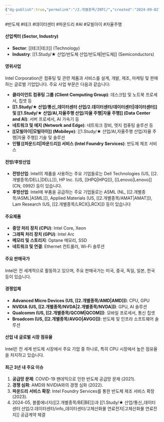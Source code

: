 ```yaml
---
{"dg-publish":true,"permalink":"/2.개별종목/INTC/","created":"2024-09-02T12:13:48.293+09:00","updated":"2025-06-03T20:05:59.564+09:00"}
---
```


#반도체 #테크 #데이터센터 #파운드리 #AI #모빌아이 #자율주행

#### 산업섹터 (Sector, Industry)

- **Sector**: [[테크\|테크]] (Technology)
- **Industry**: [[1.Study/★ 산업/반도체 산업/반도체\|반도체]] (Semiconductors)

#### 영위사업

Intel Corporation은 컴퓨팅 및 관련 제품과 서비스를 설계, 개발, 제조, 마케팅 및 판매하는 글로벌 기업입니다. 주요 사업 부문은 다음과 같습니다:

- **클라이언트 컴퓨팅 그룹 (Client Computing Group)**: 데스크탑 및 노트북 프로세서, 칩셋 등
- **[[1.Study/★ 산업/통신_데이터센터 산업/2.데이터센터/데이터센터\|데이터센터]] 및 [[1.Study/★ 산업/AI,자율주행 산업/자율 주행\|자율 주행]] (Data Center and AI)**: 서버 프로세서, AI 가속기 등
- **네트워크 및 에지 (Network and Edge)**: 네트워크 장비, 엣지 컴퓨팅 솔루션 등
- **[[모빌아이\|모빌아이]] (Mobileye)**: [[1.Study/★ 산업/AI,자율주행 산업/자율 주행\|자율 주행]] 기술 및 솔루션
- **인텔 [[파운드리\|파운드리]] 서비스 (Intel Foundry Services)**: 반도체 제조 서비스

#### 전방/후방산업

- **전방산업**: Intel의 제품을 사용하는 주요 기업들로는 Dell Technologies (US, [[2.개별종목/DELL\|DELL]]), HP Inc. (US, [[HPQ\|HPQ]]), [[Lenovo\|Lenovo]] (CN, 0992) 등이 있습니다.
- **후방산업**: Intel에 부품을 공급하는 주요 기업들로는 ASML (NL, [[2.개별종목/ASML\|ASML]]), Applied Materials (US, [[2.개별종목/AMAT\|AMAT]]), Lam Research (US, [[2.개별종목/LRCX\|LRCX]]) 등이 있습니다

#### 주요제품

- **중앙 처리 장치 (CPU)**: Intel Core, Xeon
- **그래픽 처리 장치 (GPU)**: Intel Arc
- **메모리 및 스토리지**: Optane 메모리, SSD
- **네트워크 및 연결**: Ethernet 컨트롤러, Wi-Fi 솔루션

#### 주요 판매국가

Intel은 전 세계적으로 활동하고 있으며, 주요 판매국가는 미국, 중국, 독일, 일본, 한국 등이 있습니다.

#### 경쟁업체

- **Advanced Micro Devices (US, [[2.개별종목/AMD\|AMD]])**: CPU, GPU
- **NVIDIA (US, [[2.개별종목/NVDA\|2.개별종목/NVDA]])**: GPU, AI 솔루션
- **Qualcomm (US, [[2.개별종목/QCOM\|QCOM]])**: 모바일 프로세서, 통신 칩셋
- **Broadcom (US, [[2.개별종목/AVGO\|AVGO]])**: 반도체 및 인프라 소프트웨어 솔루션

#### 산업 내 글로벌 시장 점유율

Intel은 전 세계 반도체 시장에서 주요 기업 중 하나로, 특히 CPU 시장에서 높은 점유율을 차지하고 있습니다.

#### 최근 3년 내 주요 이슈

1. **공급망 문제**: COVID-19 팬데믹으로 인한 반도체 공급망 문제 (2021).
2. **경쟁 심화**: AMD와 NVIDIA와의 경쟁 심화 (2022).
3. **파운드리 서비스 확장**: Intel Foundry Services를 통한 반도체 제조 서비스 확장 (2023).
4. 2024-05, 블룸에너지([[2.개별종목/BE\|BE]])과 [[1.Study/★ 산업/통신_데이터센터 산업/2.데이터센터/info_데이터센터/고체산화물 연료전지\|고체산화물 연료전지]] 공급계약 체결
